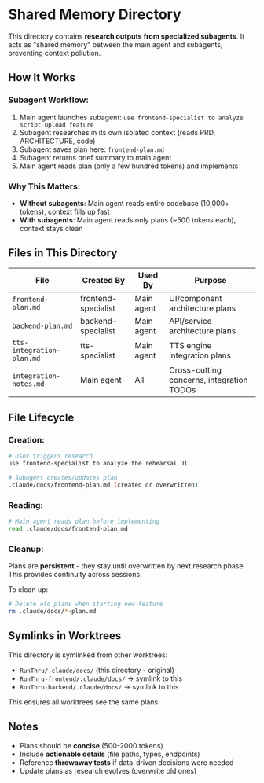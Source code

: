 # Shared Memory Directory

This directory contains **research outputs from specialized subagents**. It acts as "shared memory" between the main agent and subagents, preventing context pollution.

## How It Works

### Subagent Workflow:
1. Main agent launches subagent: `use frontend-specialist to analyze script upload feature`
2. Subagent researches in its own isolated context (reads PRD, ARCHITECTURE, code)
3. Subagent saves plan here: `frontend-plan.md`
4. Subagent returns brief summary to main agent
5. Main agent reads plan (only a few hundred tokens) and implements

### Why This Matters:
- **Without subagents**: Main agent reads entire codebase (10,000+ tokens), context fills up fast
- **With subagents**: Main agent reads only plans (~500 tokens each), context stays clean

## Files in This Directory

| File | Created By | Used By | Purpose |
|------|------------|---------|---------|
| `frontend-plan.md` | frontend-specialist | Main agent | UI/component architecture plans |
| `backend-plan.md` | backend-specialist | Main agent | API/service architecture plans |
| `tts-integration-plan.md` | tts-specialist | Main agent | TTS engine integration plans |
| `integration-notes.md` | Main agent | All | Cross-cutting concerns, integration TODOs |

## File Lifecycle

### Creation:
```bash
# User triggers research
use frontend-specialist to analyze the rehearsal UI

# Subagent creates/updates plan
.claude/docs/frontend-plan.md (created or overwritten)
```

### Reading:
```bash
# Main agent reads plan before implementing
read .claude/docs/frontend-plan.md
```

### Cleanup:
Plans are **persistent** - they stay until overwritten by next research phase. This provides continuity across sessions.

To clean up:
```bash
# Delete old plans when starting new feature
rm .claude/docs/*-plan.md
```

## Symlinks in Worktrees

This directory is symlinked from other worktrees:
- `RunThru/.claude/docs/` (this directory - original)
- `RunThru-frontend/.claude/docs/` → symlink to this
- `RunThru-backend/.claude/docs/` → symlink to this

This ensures all worktrees see the same plans.

## Notes
- Plans should be **concise** (500-2000 tokens)
- Include **actionable details** (file paths, types, endpoints)
- Reference **throwaway tests** if data-driven decisions were needed
- Update plans as research evolves (overwrite old ones)
